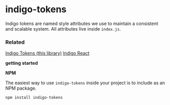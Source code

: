 # indigo-tokens

Indigo tokens are named style attributes we use to maintain a consistent and scalable system. All attributes live inside `index.js`.

### Related
[Indigo Tokens (this library)](https://www.github.com/urbit/indigo-tokens)
[Indigo React](https://www.github.com/urbit/indigo-react)

**getting started**

**NPM**

The easiest way to use `indigo-tokens` inside your project is to include as an NPM package.

```
npm install indigo-tokens
```
